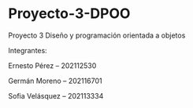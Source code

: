 # Proyecto-3-DPOO
Proyecto 3 Diseño y programación orientada a objetos

Integrantes:

Ernesto Pérez – 202112530

Germán Moreno – 202116701

Sofia Velásquez – 202113334
